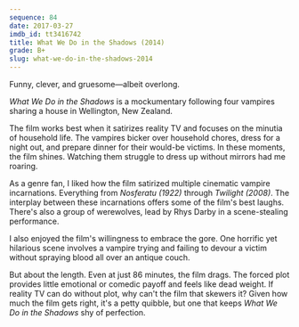 ```yaml
---
sequence: 84
date: 2017-03-27
imdb_id: tt3416742
title: What We Do in the Shadows (2014)
grade: B+
slug: what-we-do-in-the-shadows-2014
---
```


Funny, clever, and gruesome—albeit overlong.

_What We Do in the Shadows_ is a mockumentary following four vampires sharing a house in Wellington, New Zealand.

The film works best when it satirizes reality TV and focuses on the minutia of household life. The vampires bicker over household chores, dress for a night out, and prepare dinner for their would-be victims. In these moments, the film shines. Watching them struggle to dress up without mirrors had me roaring.

As a genre fan, I liked how the film satirized multiple cinematic vampire incarnations. Everything from _Nosferatu (1922)_ through _Twilight (2008)_. The interplay between these incarnations offers some of the film's best laughs. There's also a group of werewolves, lead by Rhys Darby in a scene-stealing performance.

I also enjoyed the film's willingness to embrace the gore. One horrific yet hilarious scene involves a vampire trying and failing to devour a victim without spraying blood all over an antique couch.

But about the length. Even at just 86 minutes, the film drags. The forced plot provides little emotional or comedic payoff and feels like dead weight. If reality TV can do without plot, why can't the film that skewers it? Given how much the film gets right, it's a petty quibble, but one that keeps _What We Do in the Shadows_ shy of perfection.